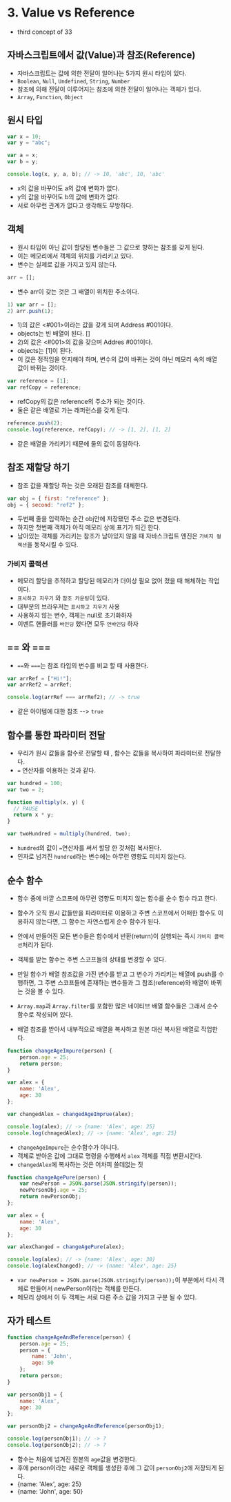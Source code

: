 # 3. Value vs Reference

- third concept of 33

## 자바스크립트에서 값(Value)과 참조(Reference)

- 자바스크립트는 값에 의한 전달이 일어나는 5가지 원시 타입이 있다.
- `Boolean`, `Null`, `Undefined`, `String`, `Number`
- 참조에 의해 전달이 이루어지는 참조에 의한 전달이 일어나는 객체가 있다.
- `Array`, `Function`, `Object`

## 원시 타입

```js
var x = 10;
var y = "abc";

var a = x;
var b = y;

console.log(x, y, a, b); // -> 10, 'abc', 10, 'abc'
```

- x의 값을 바꾸어도 a의 값에 변화가 없다.
- y의 값을 바꾸어도 b의 값에 변화가 없다.
- 서로 아무런 관계가 없다고 생각해도 무방하다.

## 객체

- 원시 타입이 아닌 값이 할당된 변수들은 그 값으로 향하는 참조를 갖게 된다.
- 이는 메모리에서 객체의 위치를 가리키고 있다.
- 변수는 실제로 값을 가지고 있지 않는다.

```js
arr = [];
```

- 변수 arr이 갖는 것은 그 배열이 위치한 주소이다.

```js
1) var arr = [];
2) arr.push(1);
```

- 1)의 값은 <#001>이라는 값을 갖게 되며 Address #001이다.
- objects는 빈 배열이 된다. []
- 2)의 값은 <#001>의 값을 갖으며 Addres #001이다.
- objects는 [1]이 된다.
- 이 값은 정적임을 인지해야 하며, 변수의 값이 바뀌는 것이 아닌 메모리 속의 배열 값이 바뀌는 것이다.

```js
var reference = [1];
var refCopy = reference;
```

- refCopy의 값은 reference의 주소가 되는 것이다.
- 둘은 같은 배열로 가는 래퍼런스를 갖게 된다.

```js
reference.push(2);
console.log(reference, refCopy); // -> [1, 2], [1, 2]
```

- 같은 배열을 가리키기 때문에 둘의 값이 동일하다.

## 참조 재할당 하기

- 참조 값을 재할당 하는 것은 오래된 참조를 대체한다.

```js
var obj = { first: "reference" };
obj = { second: "ref2" };
```

- 두번째 줄을 입력하는 순간 obj안에 저장됐던 주소 값은 변경된다.
- 하지만 첫번째 객체가 아직 메모리 상에 표기가 되긴 한다.
- 남아있는 객체를 가리키는 참조가 남아있지 않을 때 자바스크립트 엔진은 `가비지 컬랙션`을 동작시킬 수 있다.

### 가비지 콜랙션

- 메모리 할당을 추적하고 할당된 메모리가 더이상 필요 없어 졌을 때 해체하는 작업이다.
- `표시하고 지우기` 와 `참조 카운팅`이 있다.
- 대부분의 브라우저는 `표시하고 지우기` 사용
- 사용하지 않는 변수, 객체는 null로 초기화하자
- 이벤트 핸들러를 `바인딩` 했다면 모두 `언바인딩` 하자

## == 와 ===

- `==`와 `===`는 참조 타입의 변수를 비교 할 때 사용한다.

```js
var arrRef = ["Hi!"];
var arrRef2 = arrRef;

console.log(arrRef === arrRef2); // -> true
```

- 같은 아이템에 대한 참조 --> `true`

## 함수를 통한 파라미터 전달

- 우리가 원시 값들을 함수로 전달할 때 , 함수는 값들을 복사하여 파라미터로 전달한다.
- `=` 연산자를 이용하는 것과 같다.

```js
var hundred = 100;
var two = 2;

function multiply(x, y) {
  // PAUSE
  return x * y;
}

var twoHundred = multiply(hundred, two);
```

- `hundred`의 값이 `=`연산자를 써서 할당 한 것처럼 복사된다.
- 인자로 넘겨진 `hundred`라는 변수에는 아무런 영향도 미치지 않는다.

## 순수 함수

- 함수 중에 바깥 스코프에 아무런 영향도 미치지 않는 함수를 순수 함수 라고 한다.
- 함수가 오직 원시 값들만을 파라미터로 이용하고 주변 스코프에서 어떠한 함수도 이용하지 않는다면, 그 함수는 자연스럽게 순수 함수가 된다.
- 안에서 만들어진 모든 변수들은 함수에서 반환(return)이 실행되는 즉시 `가비지 콜랙션`처리가 된다.


- 객체를 받는 함수는 주변 스코프들의 상태를 변경할 수 있다.
- 만일 함수가 배열 참조값을 가진 변수를 받고 그 변수가 가리키는 배열에 push를 수행하면, 그 주변 스코프들에 존재하는 변수들과 그 참조(reference)와 배열이 바뀌는 것을 볼 수 있다.


- `Array.map`과 `Array.filter`를 포함한 많은 네이티브 배열 함수들은 그래서 순수 함수로 작성되어 있다.
- 배열 참조를 받아서 내부적으로 배열을 복사하고 원본 대신 복사된 배열로 작업한다.

```js
function changeAgeImpure(person) {
    person.age = 25;
    return person;
}

var alex = {
    name: 'Alex',
    age: 30
};

var changedAlex = changedAgeImprue(alex);

console.log(alex); // -> {name: 'Alex', age: 25}
console.log(chnagedAlex); // -> {name: 'Alex', age: 25}
```
- `changeAgeImpure`는 순수함수가 아니다.
- 객체로 받아온 값에 그대로 명령을 수행해서 `alex` 객체를 직접 변환시킨다.
- `changedAlex`에 복사하는 것은 어차피 쓸데없는 짓

```js
function changeAgePure(person) {
    var newPerson = JSON.parse(JSON.stringify(person));
    newPersonObj.age = 25;
    return newPersonObj;
};

var alex = {
    name: 'Alex',
    age: 30
};

var alexChanged = changeAgePure(alex);

console.log(alex); // -> {name: 'Alex', age: 30}
console.log(alexChanged); // -> {name: 'Alex', age: 25}
```
- `var newPerson = JSON.parse(JSON.stringify(person));`이 부분에서 다시 객체로 만들어서 newPerson이라는 객체를 만든다.
- 메모리 상에서 이 두 객체는 서로 다른 주소 값을 가지고 구분 될 수 있다.


## 자가 테스트

```js
function changeAgeAndReference(person) {
    person.age = 25;
    person = {
        name: 'John',
        age: 50
    };
    return person;
}

var personObj1 = {
    name: 'Alex',
    age: 30
};

var personObj2 = changeAgeAndReference(personObj1);

console.log(personObj1); // -> ? 
console.log(personObj2); // -> ? 
```
- 함수는 처음에 넘겨진 원본의 `age`값을 변경한다.
- 후에 person이라는 새로운 객체를 생성한 후에 그 값이 `personObj2`에 저장되게 된다.
- {name: 'Alex', age: 25}
- {name: 'John', age: 50}
